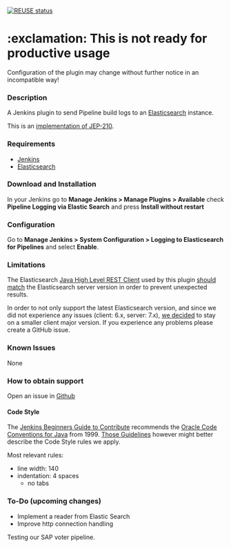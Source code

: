 [![REUSE status](https://api.reuse.software/badge/github.com/SAP/elasticsearch-logs-plugin)](https://api.reuse.software/info/github.com/SAP/elasticsearch-logs-plugin)

<h1> :exclamation: This is not ready for productive usage</h1>

Configuration of the plugin may change without further notice in an incompatible way!

### Description

A Jenkins plugin to send Pipeline build logs to an [Elasticsearch](https://www.elastic.co/products/elasticsearch) instance.

This is an [implementation of JEP-210](https://github.com/jenkinsci/jep/blob/master/jep/210/README.adoc).


### Requirements

 - [Jenkins](https://jenkins.io/)
 - [Elasticsearch](https://www.elastic.co/products/elasticsearch)

### Download and Installation

In your Jenkins go to **Manage Jenkins > Manage Plugins > Available** check **Pipeline Logging via Elastic Search** and press **Install without restart**

### Configuration

Go to **Manage Jenkins > System Configuration > Logging to Elasticsearch for Pipelines** and select **Enable**.

### Limitations

The Elasticsearch [Java High Level REST Client](https://www.elastic.co/guide/en/elasticsearch/client/java-rest/master/java-rest-high.html)
used by this plugin [should match](https://www.elastic.co/guide/en/elasticsearch/client/java-rest/master/java-rest-high-compatibility.html) the Elasticsearch server version in order to prevent unexpected results.

In order to not only support the latest Elasticsearch version, and since we did not experience any issues (client: 6.x, server: 7.x), [we decided](https://github.com/SAP/elasticsearch-logs-plugin/issues/13) to stay on a smaller client major version. If you experience any problems please create a GitHub issue.

### Known Issues

None

### How to obtain support

Open an issue in [Github](https://github.com/sap/pipeline-elasticsearch-logs-plugin/issues)

#### Code Style

The [Jenkins Beginners Guide to Contribute](https://wiki.jenkins.io/display/JENKINS/Beginners+Guide+to+Contributing#BeginnersGuidetoContributing-CodeStyle) recommends the [Oracle Code Conventions for Java](http://www.oracle.com/technetwork/java/codeconvtoc-136057.html) from 1999.
[Those Guidelines](https://wiki.jenkins.io/display/JENKINS/Code+Style+Guidelines) however might better describe the Code Style rules we apply.

Most relevant rules:
- line width: 140
- indentation: 4 spaces
    - no tabs

### To-Do (upcoming changes)

- Implement a reader from Elastic Search
- Improve http connection handling

Testing our SAP voter pipeline.
